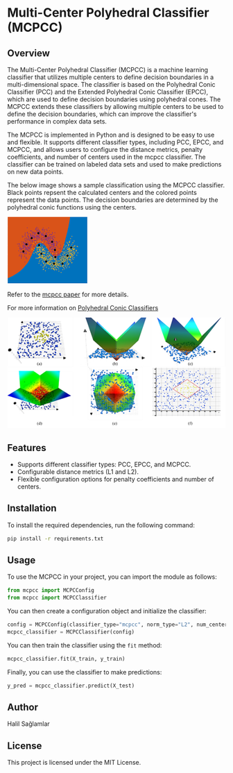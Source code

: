 # Multi-Center Polyhedral Classifier (MCPCC)

## Overview

The Multi-Center Polyhedral Classifier (MCPCC) is a machine learning classifier that utilizes multiple centers to define decision boundaries in a multi-dimensional space. The classifier is based on the Polyhedral Conic Classifier (PCC) and the Extended Polyhedral Conic Classifier (EPCC), which are used to define decision boundaries using polyhedral cones. The MCPCC extends these classifiers by allowing multiple centers to be used to define the decision boundaries, which can improve the classifier's performance in complex data sets.

The MCPCC is implemented in Python and is designed to be easy to use and flexible. It supports different classifier types, including PCC, EPCC, and MCPCC, and allows users to configure the distance metrics, penalty coefficients, and number of centers used in the mcpcc classifier. The classifier can be trained on labeled data sets and used to make predictions on new data points.

The below image shows a sample classification using the MCPCC classifier. Black points repsent the calculated centers and the colored points represent the data points. The decision boundaries are determined by the polyhedral conic functions using the centers.

![A sample classification](./resources/mcpcc_1.png)

Refer to the [mcpcc paper](https://dergipark.org.tr/tr/download/article-file/1307973) for more details.

For more information on [Polyhedral Conic Classifiers](https://ieeexplore.ieee.org/document/8798888)

![Polyhedral Conic Classifier ](./resources/epcc_1.png)

## Features

- Supports different classifier types: PCC, EPCC, and MCPCC.
- Configurable distance metrics (L1 and L2).
- Flexible configuration options for penalty coefficients and number of centers.

## Installation

To install the required dependencies, run the following command:

``` bash
pip install -r requirements.txt
```

## Usage

To use the MCPCC in your project, you can import the module as follows:

```python
from mcpcc import MCPCConfig
from mcpcc import MCPCClassifier
```

You can then create a configuration object and initialize the classifier:

```python
config = MCPCConfig(classifier_type="mcpcc", norm_type="L2", num_centers=3)
mcpcc_classifier = MCPCClassifier(config)
```

You can then train the classifier using the `fit` method:

```python
mcpcc_classifier.fit(X_train, y_train)
```

Finally, you can use the classifier to make predictions:

```python
y_pred = mcpcc_classifier.predict(X_test)
```

## Author

Halil Sağlamlar

## License

This project is licensed under the MIT License.
